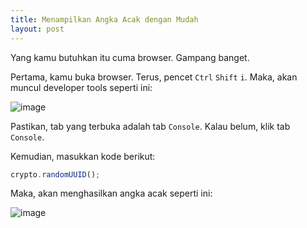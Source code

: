 ```yaml
---
title: Menampilkan Angka Acak dengan Mudah
layout: post
---
```


Yang kamu butuhkan itu cuma browser. Gampang banget.

Pertama, kamu buka browser. Terus, pencet `Ctrl` `Shift` `i`. Maka, akan muncul developer tools seperti ini:

![image](https://user-images.githubusercontent.com/7939342/199713840-a6c413f4-c02b-4ed3-870d-ad5de759043b.png)

Pastikan, tab yang terbuka adalah tab `Console`. Kalau belum, klik tab `Console`.

Kemudian, masukkan kode berikut:

```javascript
crypto.randomUUID();
```

Maka, akan menghasilkan angka acak seperti ini:

![image](https://user-images.githubusercontent.com/7939342/199714413-3eca37ea-03f0-424e-8cac-dd5c517e666e.png)
